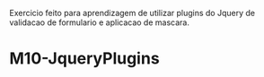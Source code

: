 
Exercicio feito para aprendizagem de utilizar plugins do Jquery de validacao de formulario e aplicacao de mascara.
# M10-JqueryPlugins
